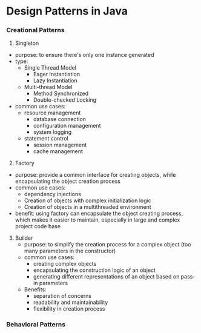 # Design Patterns in Java

### Creational Patterns
1. Singleton
  - purpose: to ensure there's only one instance generated
  - type:
    - Single Thread Model
      - Eager Instantiation
      - Lazy Instantiation
    - Multi-thread Model
      - Method Synchronized
      - Double-checked Locking
  - common use cases:
    - resource management
      - database connection
      - configuration management
      - system logging
    - statement control
      - session management
      - cache management
2. Factory
  - purpose: provide a common interface for creating objects, while encapsulating the object creation process
  - common use cases:
    - dependency injections
    - Creation of objects with complex initialization logic
    - Creation of objects in a multithreaded environment
  - benefit: using factory can encapsulate the object creating process, which makes it easier to maintain, especially in large and complex project code base
3. Builder
   - purpose: to simplify the creation process for a complex object (too many parameters in the constructor)
   - common use cases:
     - creating complex objects
     - encapsulating the construction logic of an object
     - generating different representations of an object based on pass-in parameters
   - Benefits:
     - separation of concerns
     - readability and maintainability
     - flexibility in creation process

### Behavioral Patterns